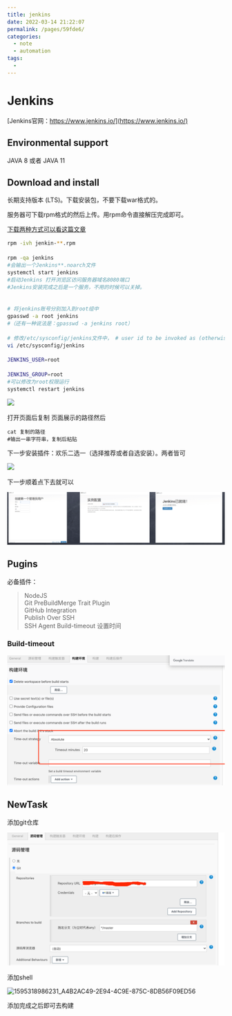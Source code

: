 ```yaml
---
title: jenkins
date: 2022-03-14 21:22:07
permalink: /pages/59fde6/
categories:
  - note
  - automation
tags:
  - 
---
```

# Jenkins

[Jenkins官网：https://www.jenkins.io/](https://www.jenkins.io/)

## Environmental support

JAVA 8 或者 JAVA  11

## Download and install

长期支持版本 (LTS)。下载安装包，不要下载war格式的。

服务器可下载rpm格式的然后上传。用rpm命令直接解压完成即可。

[下载两种方式可以看这篇文章](https://www.cnblogs.com/djlsunshine/p/10249135.html)


```bash
rpm -ivh jenkin-**.rpm

rpm -qa jenkins
#会输出一个Jenkins**.noarch文件
systemctl start jenkins
#启动Jenkins 打开浏览区访问服务器域名8080端口
#Jenkins安装完成之后是一个服务，不用的时候可以关掉。


# 将jenkins账号分别加入到root组中 
gpasswd -a root jenkins 
#（还有一种说法是：gpasswd -a jenkins root）

# 修改/etc/sysconfig/jenkins文件中， # user id to be invoked as (otherwise will run as root; not wise!)
vi /etc/sysconfig/jenkins

JENKINS_USER=root

JENKINS_GROUP=root 
#可以修改为root权限运行
systemctl restart jenkins
```



![](https://img2018.cnblogs.com/blog/1482552/201901/1482552-20190110130516884-60157708.png)

打开页面后复制 页面展示的路径然后

```shell
cat 复制的路径
#输出一串字符串，复制后粘贴
```

下一步安装插件：欢乐二选一（选择推荐或者自选安装）。两者皆可

![](/automation/1595317649969_0AAF31D7-000E-4F7F-85F2-DBD83F185178.png)

下一步顺着点下去就可以

![1595317673661_750DB53B-73DA-4370-AE58-A87FD23B120B](/automation/1595317673661_750DB53B-73DA-4370-AE58-A87FD23B120B.png)

## Pugins

必备插件：

> NodeJS    
> Git PreBuildMerge Trait Plugin   
> GitHub Integration   
> Publish Over SSH    
> SSH Agent
> Build-timeout  设置时间

### Build-timeout
![WechatIMG1334](/automation/WechatIMG1334.png)

## NewTask

添加git仓库

![](/automation/1595318873977_3FC88EB6-FA32-4DFB-A7EA-6A411BA92FDA.png)

添加shell

![1595318986231_A4B2AC49-2E94-4C9E-875C-8DB56F09ED56](/automation/1595318986231_A4B2AC49-2E94-4C9E-875C-8DB56F09ED56.png)

添加完成之后即可去构建

